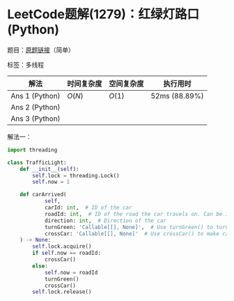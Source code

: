 # LeetCode题解(1279)：红绿灯路口(Python)

题目：[原题链接](https://leetcode-cn.com/problems/traffic-light-controlled-intersection/)（简单）

标签：多线程

| 解法           | 时间复杂度 | 空间复杂度 | 执行用时      |
| -------------- | ---------- | ---------- | ------------- |
| Ans 1 (Python) | $O(N)$     | $O(1)$     | 52ms (88.89%) |
| Ans 2 (Python) |            |            |               |
| Ans 3 (Python) |            |            |               |

解法一：

```python
import threading

class TrafficLight:
    def __init__(self):
        self.lock = threading.Lock()
        self.now = 1

    def carArrived(
            self,
            carId: int,  # ID of the car
            roadId: int,  # ID of the road the car travels on. Can be 1 (road A) or 2 (road B)
            direction: int,  # Direction of the car
            turnGreen: 'Callable[[], None]',  # Use turnGreen() to turn light to green on current road
            crossCar: 'Callable[[], None]'  # Use crossCar() to make car cross the intersection
    ) -> None:
        self.lock.acquire()
        if self.now == roadId:
            crossCar()
        else:
            self.now = roadId
            turnGreen()
            crossCar()
        self.lock.release()
```
